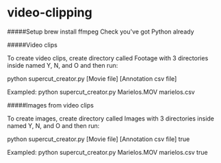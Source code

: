 # video-clipping

#####Setup
brew install ffmpeg
Check you've got Python already 


#####Video clips

To create video clips, create directory called Footage with 3 directories inside named Y, N, and O and then run:

python supercut_creator.py [Movie file] [Annotation csv file]

Exampled:
python supercut_creator.py Marielos.MOV marielos.csv 





#####Images from video clips

To create images, create directory called Images with 3 directories inside named Y, N, and O and then run:

python supercut_creator.py [Movie file] [Annotation csv file] true

Exampled:
python supercut_creator.py Marielos.MOV marielos.csv true
